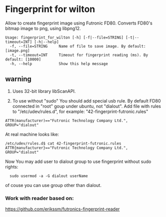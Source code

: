 # Fingerprint for wilton

Allow to create fingerprint image using Futronic FD80.
Converts FD80's bitmap image to png, using libpng12.

```
Usage: fingerprint_for_wilton [-h] [-f|--file=STRING] [-t|--timeout=INT] [-h|--help]
  -f, --file=STRING     Name of file to save image. By default: [image.png]
  -t, --timeout=INT     Timeout for fingerprint reading (ms). By default: [10000]
  -h, --help            Show this help message
```

## warning
1. Uses 32-bit library libScanAPI.

2. To use without "sudo" You should add special usb rule. By default FD80 connected in "root" goup under ubuntu, not "dialout".
Add file with rules to "/etc/udev/rules.d", for example:
"42-fingerprint-futronic.rules"
```
ATTR(manufacturer)=="Futronic Technology Company Ltd.", GROUP="dialout"
```

At real machine looks like:
```
/etc/udev/rules.d$ cat 42-fingerprint-futronic.rules
ATTR{manufacturer}=="Futronic Technology Company Ltd.", GROUP="dialout"
```

Now You may add user to dialout group to use fingerprint without sudo rights:
```
  sudo usermod -a -G dialout userName
```

of couse you can use group other than dialout.

### Work with reader based on:
https://github.com/erikssm/futronics-fingerprint-reader

